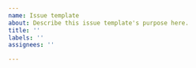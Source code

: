 ```yaml
---
name: Issue template
about: Describe this issue template's purpose here.
title: ''
labels: ''
assignees: ''

---
```



